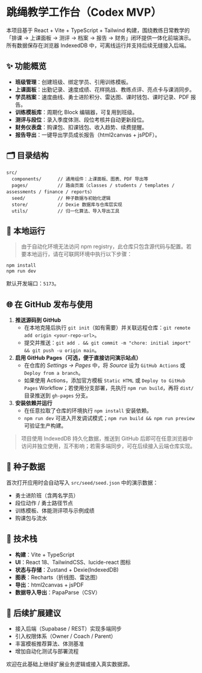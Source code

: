 # 跳绳教学工作台（Codex MVP）

本项目基于 React + Vite + TypeScript + Tailwind 构建，围绕教练日常教学的「排课 → 上课面板 → 测评 → 档案 → 报告 → 财务」闭环提供一体化前端演示。所有数据保存在浏览器 IndexedDB 中，可离线运行并支持后续无缝接入后端。

## ✨ 功能概览

- **班级管理**：创建班级、绑定学员、引用训练模板。
- **上课面板**：出勤记录、速度成绩、花样挑战、教练点评、亮点卡与课消同步。
- **学员档案**：速度曲线、勇士进阶积分、雷达图、课时钱包、课时记录、PDF 报告。
- **训练模板库**：周期化 Block 编辑器，可复用到班级。
- **测评与段位**：录入季度体测、段位考核并自动更新段位。
- **财务仪表盘**：购课包、扣课钱包、收入趋势、续费提醒。
- **报告导出**：一键导出学员成长报告（html2canvas + jsPDF）。

## 🗂️ 目录结构

```
src/
  components/      // 通用组件：上课面板、图表、PDF 导出等
  pages/           // 路由页面（classes / students / templates / assessments / finance / reports）
  seed/            // 种子数据与初始化逻辑
  store/           // Dexie 数据库与仓库层实现
  utils/           // 归一化算法、导入导出工具
```

## 🚀 本地运行

> 由于自动化环境无法访问 npm registry，此仓库只包含源代码与配置。若要本地运行，请在可联网环境中执行以下步骤：

```bash
npm install
npm run dev
```

默认开发端口：`5173`。

## 🌐 在 GitHub 发布与使用

1. **推送源码到 GitHub**
   - 在本地克隆后执行 `git init`（如有需要）并关联远程仓库：`git remote add origin <your-repo-url>`。
   - 提交并推送：`git add . && git commit -m "chore: initial import" && git push -u origin main`。
2. **启用 GitHub Pages（可选，便于直接访问演示站点）**
   - 在仓库的 *Settings → Pages* 中，将 *Source* 设为 `GitHub Actions` 或 `Deploy from a branch`。
   - 如果使用 Actions，添加官方模板 `Static HTML` 或 `Deploy to GitHub Pages` Workflow；若使用分支部署，先执行 `npm run build`，再将 `dist/` 目录推送到 `gh-pages` 分支。
3. **安装依赖并运行**
   - 在任意拉取了仓库的环境执行 `npm install` 安装依赖。
   - `npm run dev` 可进入开发调试模式；`npm run build && npm run preview` 可验证生产构建。

> 项目使用 IndexedDB 持久化数据，推送到 GitHub 后即可在任意浏览器中访问并独立使用，互不影响；若需多端同步，可在后续接入云端仓库实现。

## 🧪 种子数据

首次打开应用时会自动写入 `src/seed/seed.json` 中的演示数据：

- 勇士进阶班（含两名学员）
- 段位动作 / 勇士路径节点
- 训练模板、体能测评项与示例成绩
- 购课包与流水

## 🔧 技术栈

- **构建**：Vite + TypeScript
- **UI**：React 18、TailwindCSS、lucide-react 图标
- **状态与存储**：Zustand + Dexie(IndexedDB)
- **图表**：Recharts（折线图、雷达图）
- **导出**：html2canvas + jsPDF
- **数据导入导出**：PapaParse（CSV）

## 📌 后续扩展建议

- 接入后端（Supabase / REST）实现多端同步
- 引入权限体系（Owner / Coach / Parent）
- 丰富模板推荐算法、体测基准
- 增加自动化测试与部署流程

欢迎在此基础上继续扩展业务逻辑或接入真实数据源。
